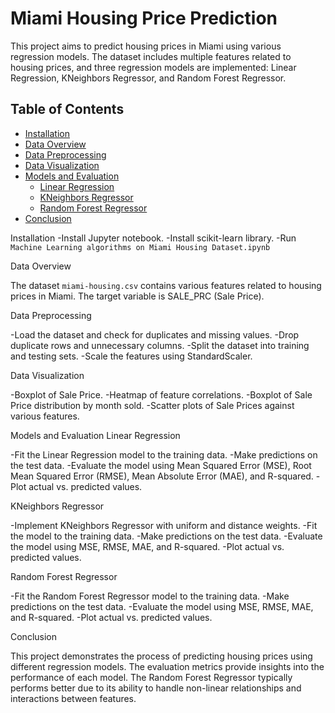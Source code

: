 # Miami Housing Price Prediction

This project aims to predict housing prices in Miami using various regression models. The dataset includes multiple features related to housing prices, and three regression models are implemented: Linear Regression, KNeighbors Regressor, and Random Forest Regressor.

## Table of Contents
- [Installation](#installation)
- [Data Overview](#data-overview)
- [Data Preprocessing](#data-preprocessing)
- [Data Visualization](#data-visualization)
- [Models and Evaluation](#models-and-evaluation)
  - [Linear Regression](#linear-regression)
  - [KNeighbors Regressor](#kneighbors-regressor)
  - [Random Forest Regressor](#random-forest-regressor)
- [Conclusion](#conclusion)

Installation <a name="installation"></a>
  -Install Jupyter notebook.
  -Install scikit-learn library.
  -Run `Machine Learning algorithms on Miami Housing Dataset.ipynb`

Data Overview <a name="data-overview"></a>

The dataset `miami-housing.csv` contains various features related to housing prices in Miami. The target variable is SALE_PRC (Sale Price).

Data Preprocessing <a name="data-preprocessing"></a>

  -Load the dataset and check for duplicates and missing values.
  -Drop duplicate rows and unnecessary columns.
  -Split the dataset into training and testing sets.
  -Scale the features using StandardScaler.

Data Visualization <a name="data-visualization"></a>

  -Boxplot of Sale Price.
  -Heatmap of feature correlations.
  -Boxplot of Sale Price distribution by month sold.
  -Scatter plots of Sale Prices against various features.

Models and Evaluation <a name="models-and-evaluation"></a>
Linear Regression <a name="linear-regression"></a>

  -Fit the Linear Regression model to the training data.
  -Make predictions on the test data.
  -Evaluate the model using Mean Squared Error (MSE), Root Mean Squared Error (RMSE), Mean Absolute Error (MAE), and R-squared.
  -Plot actual vs. predicted values.

KNeighbors Regressor <a name="kneighbors-regressor"></a>

  -Implement KNeighbors Regressor with uniform and distance weights.
  -Fit the model to the training data.
  -Make predictions on the test data.
  -Evaluate the model using MSE, RMSE, MAE, and R-squared.
  -Plot actual vs. predicted values.

Random Forest Regressor <a name="random-forest-regressor"></a>

  -Fit the Random Forest Regressor model to the training data.
  -Make predictions on the test data.
  -Evaluate the model using MSE, RMSE, MAE, and R-squared.
  -Plot actual vs. predicted values.

Conclusion <a name="conclusion"></a>

This project demonstrates the process of predicting housing prices using different regression models. The evaluation metrics provide insights into the performance of each model. The Random Forest Regressor typically performs better due to its ability to handle non-linear relationships and interactions between features.


